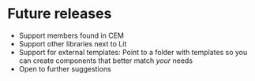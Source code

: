 # Future releases

- Support members found in CEM
- Support other libraries next to Lit
- Support for external templates: Point to a folder with templates so you can create components that better match _your_ needs
- Open to further suggestions
